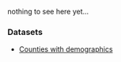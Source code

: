 nothing to see here yet...

### Datasets

* [Counties with demographics](http://www2.census.gov/geo/tiger/TIGER2010DP1/County_2010Census_DP1.zip)
